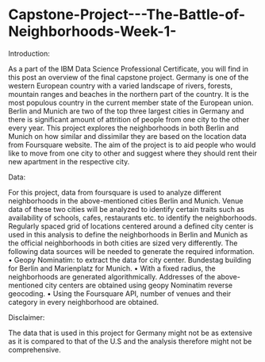 # Capstone-Project---The-Battle-of-Neighborhoods-Week-1-

Introduction:

As a part of the IBM Data Science Professional Certificate, you will find in this post an overview of the final capstone project.
Germany is one of the western European country with a varied landscape of rivers, forests, mountain ranges and beaches in the northern part of the country. It is the most populous country in the current member state of the European union. Berlin and Munich are two of the top three largest cities in Germany and there is significant amount of attrition of people from one city to the other every year. 
This project explores the neighborhoods in both Berlin and Munich on how similar and dissimilar they are based on the location data from Foursquare website. The aim of the project is to aid people who would like to move from one city to other and suggest where they should rent their new apartment in the respective city. 

Data:

For this project, data from foursquare is used to analyze different neighborhoods in the above-mentioned cities Berlin and Munich. Venue data of these two cities will be analyzed to identify certain traits such as availability of schools, cafes, restaurants etc. to identify the neighborhoods. 
Regularly spaced grid of locations centered around a defined city center is used in this analysis to define the neighborhoods in Berlin and Munich as the official neighborhoods in both cities are sized very differently.
The following data sources will be needed to generate the required information.
•	Geopy Nominatim: to extract the data for city center. Bundestag building for Berlin and Marienplatz for Munich.
•	With a fixed radius, the neighborhoods are generated algorithmically. Addresses of the above-mentioned city centers are obtained using geopy Nominatim reverse geocoding. 
•	Using the Foursquare API, number of venues and their category in every neighborhood are obtained. 


Disclaimer: 

The data that is used in this project for Germany might not be as extensive as it is compared to that of the U.S and the analysis therefore might not be comprehensive.
